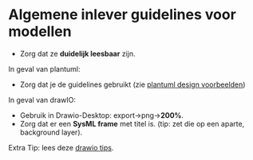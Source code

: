 # Algemene inlever guidelines voor modellen
- Zorg dat ze **duidelijk leesbaar** zijn.

In geval van plantuml:
- Zorg dat je de guidelines gebruikt (zie [plantuml design voorbeelden](./plantuml/plantuml.md))

In geval van drawIO:
- Gebruik in Drawio-Desktop: export->png->**200%**.
- Zorg dat er een **SysML frame** met titel is.
  (tip: zet die op een aparte, background layer).

Extra Tip: lees deze [drawio tips](./drawio-tips/drawio-tips.md).

